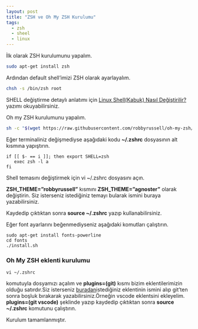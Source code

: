 ```yaml
---
layout: post
title: "ZSH ve Oh My ZSH Kurulumu"
tags:
  - zsh
  - sheel
  - linux
---
```


İlk olarak ZSH kurulumunu yapalım.

```bash
sudo apt-get install zsh
```

Ardından default shell’imizi ZSH olarak ayarlayalım.

```bash
chsh -s /bin/zsh root
```

SHELL değiştirme detaylı anlatımı için [Linux Shell(Kabuk) Nasıl Değiştirilir?](http://ensarkarabudak.com/gnu-linux/linux-shell-kabuk-nasil-degistirilir/) yazımı okuyabilirsiniz.

Oh my ZSH kurulumunu yapalım.

```bash
sh -c "$(wget https://raw.githubusercontent.com/robbyrussell/oh-my-zsh/master/tools/install.sh -O -)"
```

Eğer terminaliniz değişmediyse aşağıdaki kodu **~/.zshrc**  dosyasının alt kısmına yapıştırın.

```
if [[ $- == i ]]; then export SHELL=zsh 
   exec zsh -l a
fi
```

Shell temasını değiştirmek için vi ~/.zshrc dosyasını açın.

**ZSH_THEME=”robbyrussell”** kısmını **ZSH_THEME=”agnoster”** olarak değiştirin. Siz isterseniz istediğiniz temayı bularak ismini buraya yazabilirsiniz.

Kaydedip çıktıktan sonra **source ~/.zshrc** yazıp kullanabilirsiniz.

Eğer font ayarlarını beğenmediyseniz aşağıdaki komutları çalıştırın.

```
sudo apt-get install fonts-powerline
cd fonts
./install.sh
```

### Oh My ZSH eklenti kurulumu

```
vi ~/.zshrc
```

komutuyla dosyamızı açalım ve  **plugins=(git)** kısmı bizim eklentilerimizin olduğu satırdır.Siz isterseniz [buradan](https://github.com/robbyrussell/oh-my-zsh/tree/master/plugins)istediğiniz eklentinin ismini alıp git’ten sonra boşluk bırakarak yazabilirsiniz.Örneğin vscode eklentsini ekleyelim. **plugins=(git vscode)**  şeklinde yazıp kaydedip çıktıktan sonra **source ~/.zshrc** komutunu çalıştırın.

Kurulum tamamlanmıştır. 